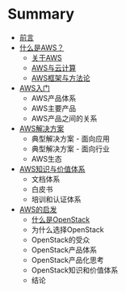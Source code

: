 # Summary

* [前言](前言.md)
* [什么是AWS？](README.md)
    * [关于AWS](什么是AWS/关于aws.md)
    * [AWS与云计算](什么是AWS/aws与云计算.md)
    * [AWS框架与方法论](什么是AWS/aws框架和方法论.md)
* [AWS入门](chapter1.md)
    * AWS产品体系
    * AWS主要产品
    * AWS产品之间的关系
* [AWS解决方案](test.md)
    * 典型解决方案 - 面向应用
    * 典型解决方案 - 面向行业
    * AWS生态
* [AWS知识与价值体系](aws知识与价值体系.md)
    * 文档体系
    * 白皮书
    * 培训和认证体系
* [AWS的启发](aws的启发.md)
    * [什么是OpenStack](openstack-what-and-why.md)
    * 为什么选择OpenStack
    * OpenStack的受众
    * OpenStack产品体系
    * OpenStack产品化思考
    * OpenStack知识和价值体系
    * 结论

